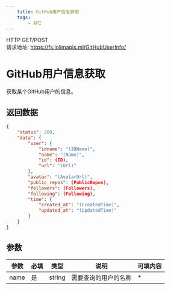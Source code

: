 ```yaml
---
    title: GitHub用户信息获取
    tags:
        - API
---
```

<span class="http">HTTP GET/POST</span>  
请求地址: https://fs.lolimapis.ml/GitHubUserInfo/

# GitHub用户信息获取
获取某个GitHub用户的信息。

## 返回数据 
```json
{
    "status": 200,
    "data": {
        "user": {
            "idname": "(IDName)",
            "name": "(Name)",
            "id": (ID),
            "url": "(Url)"
        },
        "avatar": "(AvatarUrl)",
        "public_repos": (PublicRepos),
        "followers": (Followers),
        "following": (Following),
        "time": {
            "created_at": "(CreatedTime)",
            "updated_at": "(UpdatedTime)"
        }
    }
}
```

## 参数
| 参数 | 必填 | 类型 | 说明 | 可填内容 |
| --- | --- | --- | --- | --- |
| name | 是 | string | 需要查询的用户的名称 | * |

<script async src="https://pagead2.googlesyndication.com/pagead/js/adsbygoogle.js?client=ca-pub-3270219743311431" crossorigin="anonymous"></script>